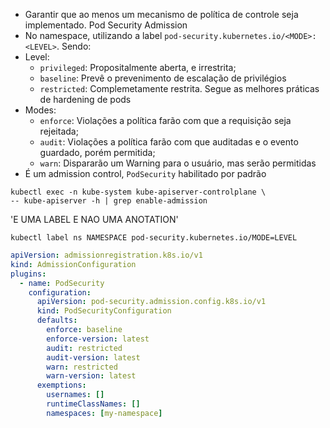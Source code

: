 - Garantir que ao menos um mecanismo de política de controle seja implementado. Pod Security Admission
- No namespace, utilizando a label `pod-security.kubernetes.io/<MODE>: <LEVEL>`. Sendo:
- Level:
	- `privileged`:  Propositalmente aberta, e irrestrita;
	- `baseline`: Prevê o prevenimento de escalação de privilégios
	- `restricted`: Complemetamente restrita. Segue as melhores práticas de hardening de pods
- Modes:
	- `enforce`: Violações a política farão com que a requisição seja rejeitada;
	- `audit`: Violações a política farão com que auditadas e o evento guardado, porém permitida;
	- `warn`:  Dispararão um Warning para o usuário, mas serão permitidas
- É um admission control, `PodSecurity` habilitado por padrão


```kubectl
kubectl exec -n kube-system kube-apiserver-controlplane \
-- kube-apiserver -h | grep enable-admission
```


'E UMA LABEL E NAO UMA ANOTATION'
```shell
kubectl label ns NAMESPACE pod-security.kubernetes.io/MODE=LEVEL
```

```yaml
apiVersion: admissionregistration.k8s.io/v1
kind: AdmissionConfiguration
plugins:
  - name: PodSecurity
    configuration:
      apiVersion: pod-security.admission.config.k8s.io/v1
      kind: PodSecurityConfiguration
      defaults:
        enforce: baseline
        enforce-version: latest
        audit: restricted
        audit-version: latest
        warn: restricted
        warn-version: latest
      exemptions:
        usernames: []
        runtimeClassNames: []
        namespaces: [my-namespace]

```